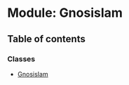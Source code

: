 # Module: GnosisIam

## Table of contents

### Classes

- [GnosisIam](../classes/GnosisIam.GnosisIam-1.md)
